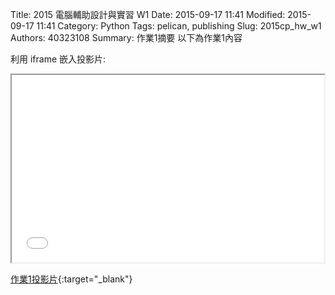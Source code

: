 Title: 2015 電腦輔助設計與實習 W1
Date: 2015-09-17 11:41
Modified: 2015-09-17 11:41
Category: Python
Tags: pelican, publishing
Slug: 2015cp_hw_w1
Authors: 40323108
Summary: 作業1摘要
以下為作業1內容

利用 iframe 嵌入投影片:

<iframe src="simplest.html" width="500" height="300"></iframe>

[作業1投影片](simplest.html){:target="_blank"}

